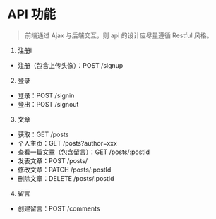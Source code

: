 # API 功能 
>前端通过 Ajax 与后端交互，则 api 的设计应尽量遵循 Restful 风格。

1.  注册i
  -  注册（包含上传头像）：POST /signup

2. 登录
  - 登录：POST /signin
  - 登出：POST /signout

3. 文章
  - 获取：GET /posts
  - 个人主页：GET /posts?author=xxx
  - 查看一篇文章（包含留言）：GET /posts/:postId
  - 发表文章：POST /posts/
  - 修改文章：PATCH /posts/:postId
  - 删除文章：DELETE /posts/:postId

4. 留言
  - 创建留言：POST  /comments




